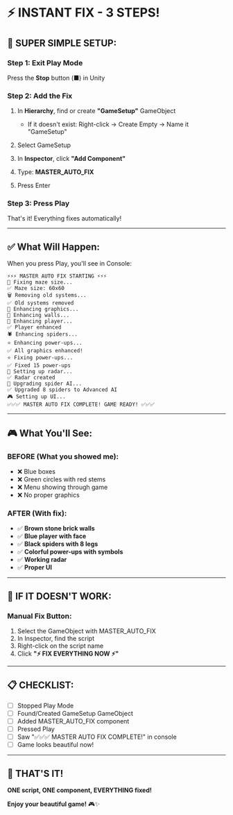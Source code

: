 # ⚡ INSTANT FIX - 3 STEPS!

## 🚀 SUPER SIMPLE SETUP:

### **Step 1: Exit Play Mode**
Press the **Stop** button (■) in Unity

### **Step 2: Add the Fix**
1. In **Hierarchy**, find or create **"GameSetup"** GameObject
   - If it doesn't exist: Right-click → Create Empty → Name it "GameSetup"

2. Select GameSetup

3. In **Inspector**, click **"Add Component"**

4. Type: **MASTER_AUTO_FIX**

5. Press Enter

### **Step 3: Press Play**
That's it! Everything fixes automatically!

---

## ✅ What Will Happen:

When you press Play, you'll see in Console:
```
⚡⚡⚡ MASTER AUTO FIX STARTING ⚡⚡⚡
📏 Fixing maze size...
✅ Maze size: 60x60
🗑️ Removing old systems...
✅ Old systems removed
🎨 Enhancing graphics...
🧱 Enhancing walls...
👤 Enhancing player...
✅ Player enhanced
🕷️ Enhancing spiders...
⭐ Enhancing power-ups...
✅ All graphics enhanced!
⭐ Fixing power-ups...
✅ Fixed 15 power-ups
📡 Setting up radar...
✅ Radar created
🤖 Upgrading spider AI...
✅ Upgraded 8 spiders to Advanced AI
🎮 Setting up UI...
✅✅✅ MASTER AUTO FIX COMPLETE! GAME READY! ✅✅✅
```

---

## 🎮 What You'll See:

### **BEFORE (What you showed me):**
- ❌ Blue boxes
- ❌ Green circles with red stems
- ❌ Menu showing through game
- ❌ No proper graphics

### **AFTER (With fix):**
- ✅ **Brown stone brick walls**
- ✅ **Blue player with face**
- ✅ **Black spiders with 8 legs**
- ✅ **Colorful power-ups with symbols**
- ✅ **Working radar**
- ✅ **Proper UI**

---

## 🎯 IF IT DOESN'T WORK:

### **Manual Fix Button:**
1. Select the GameObject with MASTER_AUTO_FIX
2. In Inspector, find the script
3. Right-click on the script name
4. Click **"⚡ FIX EVERYTHING NOW ⚡"**

---

## 📋 CHECKLIST:

- [ ] Stopped Play Mode
- [ ] Found/Created GameSetup GameObject
- [ ] Added MASTER_AUTO_FIX component
- [ ] Pressed Play
- [ ] Saw "✅✅✅ MASTER AUTO FIX COMPLETE!" in console
- [ ] Game looks beautiful now!

---

## 🎉 THAT'S IT!

**ONE script, ONE component, EVERYTHING fixed!**

**Enjoy your beautiful game!** 🎮✨

